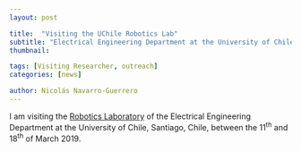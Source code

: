 ```yaml
---
layout: post

title:  "Visiting the UChile Robotics Lab"
subtitle: "Electrical Engineering Department at the University of Chile, Santiago, Chile"
thumbnail: 

tags: [Visiting Researcher, outreach]
categories: [news]

author: Nicolás Navarro-Guerrero
---
```


I am visiting the <a href="https://uchile-robotics.github.io/index.html" target="_blank">Robotics Laboratory</a> of the Electrical Engineering Department at the University of Chile, Santiago, Chile, between the 11<sup>th</sup> and 18<sup>th</sup> of March 2019.

<!--more-->

